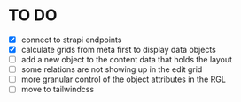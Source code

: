 # TO DO

-   [x] connect to strapi endpoints
-   [x] calculate grids from meta first to display data objects
-   [ ] add a new object to the content data that holds the layout
-   [ ] some relations are not showing up in the edit grid
-   [ ] more granular control of the object attributes in the RGL
-   [ ] move to tailwindcss
